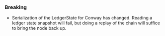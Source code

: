 ### Breaking

- Serialization of the LedgerState for Conway has changed. Reading a
  ledger state snapshot will fail, but doing a replay of the chain
  will suffice to bring the node back up.